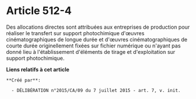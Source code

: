 # Article 512-4

Des allocations directes sont attribuées aux entreprises de production pour réaliser le transfert sur support photochimique
d'œuvres cinématographiques de longue durée et d'œuvres cinématographiques de courte durée originellement fixées sur fichier
numérique ou n'ayant pas donné lieu à l'établissement d'éléments de tirage et d'exploitation sur support photochimique.

**Liens relatifs à cet article**

	**Créé par**:

	  - DÉLIBÉRATION n°2015/CA/09 du 7 juillet 2015 - art. 7, v. init.
